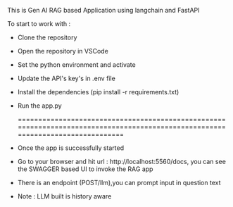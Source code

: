 This is Gen AI RAG based Application using langchain and FastAPI

To start to work with :
- Clone the repository
- Open the repository in VSCode
- Set the python environment and activate
- Update the API's key's in .env file
- Install the dependencies (pip install -r requirements.txt)
- Run the app.py

  ================================================================================================================================
  
- Once the app is successfully started
- Go to your browser and hit url : http://localhost:5560/docs, you can see the SWAGGER based UI to invoke the RAG app
- There is an  endpoint (POST/llm),you can prompt input in question text
- Note : LLM built is history aware 
